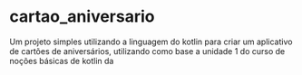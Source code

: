 # cartao_aniversario
Um projeto simples utilizando a linguagem do kotlin para criar um aplicativo de cartões de aniversários, utilizando como base a unidade 1 do curso de noções básicas de kotlin da 

